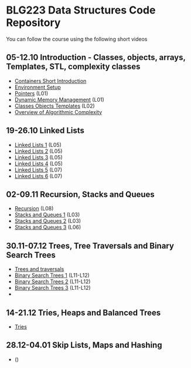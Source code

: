 # BLG223 Data Structures Code Repository
You can follow the course using the following short videos

## 05-12.10	Introduction - Classes, objects, arrays, Templates, STL, complexity classes
- [Containers Short Introduction](https://youtu.be/pOco9-1F8QQ)
- [Environment Setup](https://youtu.be/ULInsximqOo)
- [Pointers](https://youtu.be/oyuWo43ut-g) (L01)
- [Dynamic Memory Management](https://youtu.be/c67Ap2VWxaU) (L01)
- [Classes Objects Templates](https://youtu.be/6PJ3TRNknME) (L02)
- [Overview of Algorithmic Complexity](https://youtu.be/GMLlj7imd4o)

## 19-26.10	Linked Lists
- [Linked Lists 1](https://youtu.be/N3eDRKdUVeA) (L05)
- [Linked Lists 2](https://youtu.be/4beWN-tONOc) (L05)
- [Linked Lists 3](https://youtu.be/iWW5Zqt5Ang) (L05)
- [Linked Lists 4](https://youtu.be/4A-WF8-EkDQ) (L05)
- [Linked Lists 5](https://youtu.be/ItH75t2uQlo) (L07)
- [Linked Lists 6](https://youtu.be/4nRQyAueoLU) (L07)

## 02-09.11	Recursion, Stacks and Queues
- [Recursion](https://youtu.be/NXztaZRCsKo) (L08)
- [Stacks and Queues 1](https://youtu.be/ZBxt3S0l88Y) (L03)
- [Stacks and Queues 2](https://youtu.be/wN9be6n98W4) (L03)
- [Stacks and Queues 3](https://youtu.be/WmmlW06ZCWc) (L06)

## 30.11-07.12	Trees, Tree Traversals and Binary Search Trees
- [Trees and traversals](https://youtu.be/xKucrA7QjyU) 
- [Binary Search Trees 1](https://youtu.be/KDF29Bd9j8w) (L11-L12)
- [Binary Search Trees 2](https://youtu.be/1zA87Og_zOQ) (L11-L12)
- [Binary Search Trees 3](https://youtu.be/S1wONm7BntM) (L11-L12)
- 

## 14-21.12	Tries, Heaps and Balanced Trees
- [Tries](https://youtu.be/r33uGxDDyfQ) 

## 28.12-04.01 Skip Lists, Maps and Hashing
- []() ()



